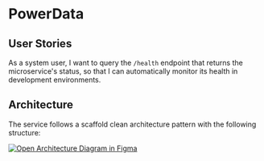 # PowerData

## User Stories
As a system user, I want to query the `/health` endpoint that returns the microservice's status, so that I can automatically monitor its health in development environments.

## Architecture

The service follows a scaffold clean architecture pattern with the following structure:

[![Open Architecture Diagram in Figma](https://img.shields.io/badge/Figma-Architecture_Diagram-blue?style=for-the-badge&logo=figma)](https://www.figma.com/board/j8ANmrkNFXwcEwTCL3FxA5/PowerData?node-id=0-1&t=BAvtii6EBYMoHIeB-1)

